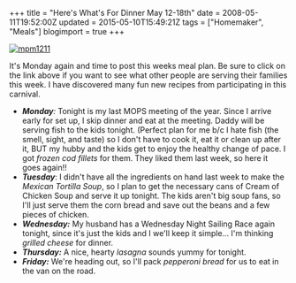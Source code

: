 +++
title = "Here's What's For Dinner May 12-18th"
date = 2008-05-11T19:52:00Z
updated = 2015-05-10T15:49:21Z
tags = ["Homemaker", "Meals"]
blogimport = true 
+++

[![mpm1211](https://latc.s3.amazonaws.com/wp-content/uploads/2008/05/mpm1211-300x122.jpg "mpm1211")](http://orgjunkie.com)

It's Monday again and time to post this weeks meal plan.  Be sure to click on the link above if you want to see what other people are serving their families this week.  I have discovered many fun new recipes from participating in this carnival.

*   _**Monday**:_  Tonight is my last MOPS meeting of the year.  Since I arrive early for set up, I skip dinner and eat at the meeting.  Daddy will be serving fish to the kids tonight.  (Perfect plan for me b/c I hate fish (the smell, sight, and taste)  so I don't have to cook it, eat it or clean up after it, BUT my hubby and the kids get to enjoy the healthy change of pace.  I got _frozen cod fillets_ for them.  They liked them last week, so here it goes again!!
*   _**Tuesday**_:  I didn't have all the ingredients on hand last week to make the _Mexican Tortilla Soup_, so I plan to get the necessary cans of Cream of Chicken Soup and serve it up tonight.  The kids aren't big soup fans, so I'll just serve them the corn bread and save out the beans and a few pieces of chicken.
*   _**Wednesday:**_ My husband has a Wednesday Night Sailing Race again tonight, since it's just the kids and I we'll keep it simple... I'm thinking _grilled cheese_ for dinner.
*   **_Thursday:_** A nice, hearty _lasagna_ sounds yummy for tonight.
*   _**Friday:**_ We're heading out, so I'll pack _pepperoni bread_ for us to eat in the van on the road.
